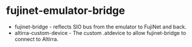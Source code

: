 # fujinet-emulator-bridge

* fujinet-bridge - reflects SIO bus from the emulator to FujiNet and back.
* altirra-custom-device - The custom .atdevice to allow fujinet-bridge to connect to Altirra.

